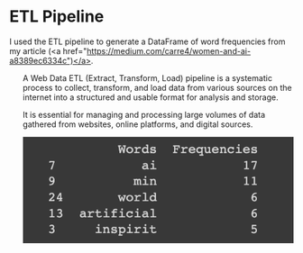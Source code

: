 # ETL Pipeline
I used the ETL pipeline to generate a DataFrame of word frequencies from my article (<a href="https://medium.com/carre4/women-and-ai-a8389ec6334c")</a>.

<ul>A Web Data ETL (Extract, Transform, Load) pipeline is a systematic process to collect, transform, and load data from various sources on the internet into a structured and usable format for analysis and storage.</ul>
<ul>It is essential for managing and processing large volumes of data gathered from websites, online platforms, and digital sources.</ul>
<ul><img src="word frequences.png"></ul>
